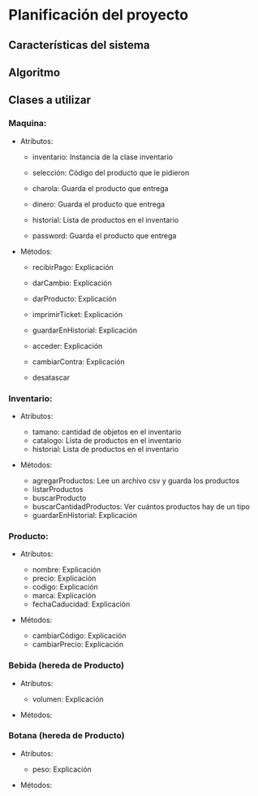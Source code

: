 # Planificación del proyecto

## Características del sistema

## Algoritmo

## Clases a utilizar

### Maquina:

  - Atributos:
    - inventario: Instancia de la clase inventario
    - selección: Código del producto que le pidieron
    - charola: Guarda el producto que entrega
    - dinero: Guarda el producto que entrega
    - historial: Lista de productos en el inventario

    - password: Guarda el producto que entrega

  - Métodos:
    - recibirPago: Explicación
    - darCambio: Explicación
    - darProducto: Explicación
    - imprimirTicket: Explicación
    - guardarEnHistorial: Explicación

    - acceder: Explicación
    - cambiarContra: Explicación
    - desatascar

### Inventario:

  - Atributos:
    - tamano: cantidad de objetos en el inventario
    - catalogo: Lista de productos en el inventario
    - historial: Lista de productos en el inventario

  - Métodos:
    - agregarProductos: Lee un archivo csv y guarda los productos
    - listarProductos
    - buscarProducto
    - buscarCantidadProductos: Ver cuántos productos hay de un tipo
    - guardarEnHistorial: Explicación

### Producto:

  - Atributos:
    - nombre: Explicación
    - precio: Explicación
    - codigo: Explicación
    - marca: Explicación
    - fechaCaducidad: Explicación

  - Métodos:
    - cambiarCódigo: Explicación
    - cambiarPrecio: Explicación

### Bebida (hereda de Producto)

  - Atributos:
    - volumen: Explicación

  - Métodos:

### Botana (hereda de Producto)

  - Atributos:
    - peso: Explicación

  - Métodos:
